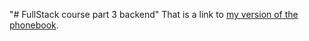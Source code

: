"# FullStack course part 3 backend" 
That is a link to [my version of the phonebook](https://backendviljo-21f92865091a.herokuapp.com/).
